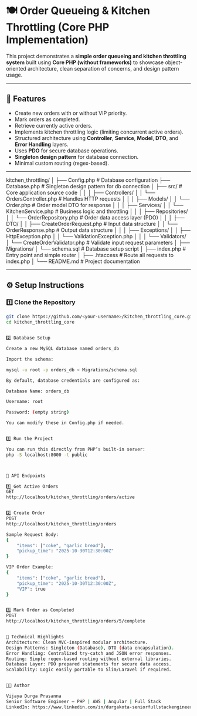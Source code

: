 # 🍽️ Order Queueing & Kitchen Throttling (Core PHP Implementation)

This project demonstrates a **simple order queueing and kitchen throttling system** built using **Core PHP (without frameworks)** to showcase object-oriented architecture, clean separation of concerns, and design pattern usage.

---

## 🚀 Features

- Create new orders with or without VIP priority.
- Mark orders as completed.
- Retrieve currently active orders.
- Implements kitchen throttling logic (limiting concurrent active orders).
- Structured architecture using **Controller**, **Service**, **Model**, **DTO**, and **Error Handling** layers.
- Uses **PDO** for secure database operations.
- **Singleton design pattern** for database connection.
- Minimal custom routing (regex-based).

---

kitchen_throttling/
│
├── Config.php                  # Database configuration
├── Database.php                # Singleton design pattern for db connection
│
├── src/                        # Core application source code
│   │
│   ├── Controllers/
│   │   └── OrdersController.php    # Handles HTTP requests
│   │
│   ├── Models/
│   │   └── Order.php               # Order model DTO for response
│   │
│   ├── Services/
│   │   └── KitchenService.php      # Business logic and throttling
│   │
│   ├── Repositories/
│   │   └── OrderRepository.php     # Order data access layer (PDO)
│   │
│   ├── DTO/
│   │   ├── CreateOrderRequest.php  # Input data structure
│   │   └── OrderResponse.php       # Output data structure
│   │
│   ├── Exceptions/
│   │   ├── HttpException.php
│   │   └── ValidationException.php
│   │
│   └── Validators/
│       └── CreateOrderValidator.php # Validate input request parameters
│
├── Migrations/
│   └── schema.sql                 # Database setup script
│
├── index.php                      # Entry point and simple router
│
├── .htaccess                      # Route all requests to index.php
│
└── README.md                      # Project documentation



---

## ⚙️ Setup Instructions

### 1️⃣ Clone the Repository
```bash
git clone https://github.com/<your-username>/kitchen_throttling_core.git
cd kitchen_throttling_core


2️⃣ Database Setup

Create a new MySQL database named orders_db

Import the schema:

mysql -u root -p orders_db < Migrations/schema.sql

By default, database credentials are configured as:

Database Name: orders_db

Username: root

Password: (empty string)

You can modify these in Config.php if needed.


3️⃣ Run the Project

You can run this directly from PHP’s built-in server:
php -S localhost:8000 -t public



🧠 API Endpoints

1️⃣ Get Active Orders
GET
http://localhost/kitchen_throttling/orders/active


2️⃣ Create Order
POST
http://localhost/kitchen_throttling/orders

Sample Request Body:
{
    "items": ["coke", "garlic bread"],
    "pickup_time": "2025-10-30T12:30:00Z"
}

VIP Order Example:
{
    "items": ["coke", "garlic bread"],
    "pickup_time": "2025-10-30T12:30:00Z",
    "VIP": true
}


3️⃣ Mark Order as Completed
POST
http://localhost/kitchen_throttling/orders/5/complete


🧩 Technical Highlights
Architecture: Clean MVC-inspired modular architecture.
Design Patterns: Singleton (Database), DTO (data encapsulation).
Error Handling: Centralized try-catch and JSON error responses.
Routing: Simple regex-based routing without external libraries.
Database Layer: PDO prepared statements for secure data access.
Scalability: Logic easily portable to Slim/Laravel if required.


🧑‍💻 Author

Vijaya Durga Prasanna
Senior Software Engineer — PHP | AWS | Angular | Full Stack
LinkedIn: https://www.linkedin.com/in/durgakota-seniorfullstackengineer/
